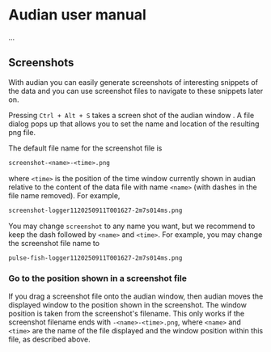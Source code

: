 # Audian user manual

...

## Screenshots

With audian you can easily generate screenshots of interesting
snippets of the data and you can use screenshot files to navigate to
these snippets later on.

Pressing `Ctrl + Alt + S` takes a screen shot of the audian window . A
file dialog pops up that allows you to set the name and location of
the resulting png file.

The default file name for the screenshot file is
```txt
screenshot-<name>-<time>.png
```
where `<time>` is the position of the time window currently shown in
audian relative to the content of the data file with name `<name>`
(with dashes in the file name removed). For example,
```txt
screenshot-logger1120250911T001627-2m7s014ms.png
```
You may change `screenshot` to any name you want, but we recommend to
keep the dash followed by `<name>` and `<time>`. For example, you may
change the screenshot file name to
```txt
pulse-fish-logger1120250911T001627-2m7s014ms.png
```


### Go to the position shown in a screenshot file

If you drag a screenshot file onto the audian window, then audian
moves the displayed window to the position shown in the
screenshot. The window position is taken from the screenshot's
filename. This only works if the screenshot filename ends with
`-<name>-<time>.png`, where `<name>` and `<time>` are the name of the
file displayed and the window position within this file, as described
above.
